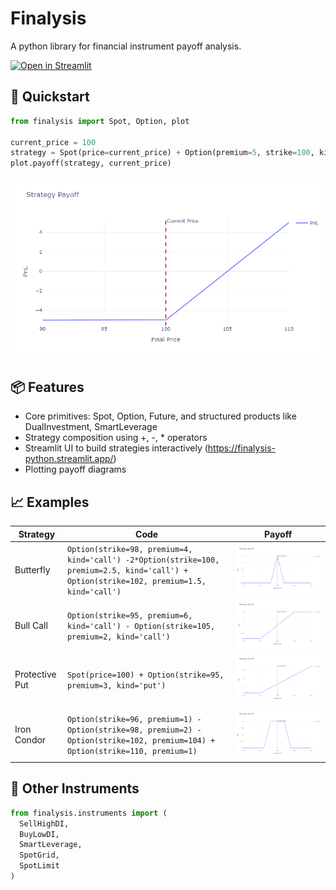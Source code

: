 # Finalysis
A python library for financial instrument payoff analysis.

[![Open in Streamlit](https://static.streamlit.io/badges/streamlit_badge_black_white.svg)](https://finalysis-python.streamlit.app/)

## 🚀 Quickstart

```python
from finalysis import Spot, Option, plot

current_price = 100
strategy = Spot(price=current_price) + Option(premium=5, strike=100, kind='put')
plot.payoff(strategy, current_price)
```

![Payoff Diagram](media/payoff.png)

## 📦 Features

- Core primitives: Spot, Option, Future, and structured products like DualInvestment, SmartLeverage
- Strategy composition using +, -, * operators
- Streamlit UI to build strategies interactively (https://finalysis-python.streamlit.app/)
- Plotting payoff diagrams

## 📈 Examples

| Strategy | Code | Payoff |
| --- | --- | --- |
| Butterfly | `Option(strike=98, premium=4, kind='call') -2*Option(strike=100, premium=2.5, kind='call') + Option(strike=102, premium=1.5, kind='call')` | ![Butterfly](media/butterfly.png) |
| Bull Call | `Option(strike=95, premium=6, kind='call') - Option(strike=105, premium=2, kind='call')` | ![Bull Call](media/bull_call.png) |
| Protective Put | `Spot(price=100) + Option(strike=95, premium=3, kind='put')` | ![Protective Put](media/protective_put.png) |
| Iron Condor | `Option(strike=96, premium=1) - Option(strike=98, premium=2) - Option(strike=102, premium=104) + Option(strike=110, premium=1)` | ![Iron Condor](media/iron_condor.png) |

## 🔧 Other Instruments

```python
from finalysis.instruments import (
  SellHighDI,
  BuyLowDI,
  SmartLeverage,
  SpotGrid,
  SpotLimit
)
```